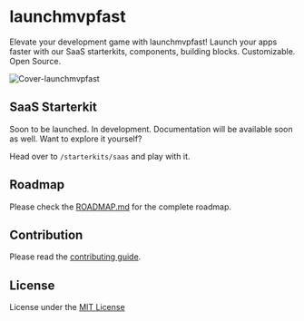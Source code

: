 # launchmvpfast
Elevate your development game with launchmvpfast! Launch your apps faster with our SaaS starterkits, components, building blocks. Customizable. Open Source.

![Cover-launchmvpfast](https://utfs.io/f/4ae0ddb1-4260-46f5-aa7c-70408cc192b9-aadavt.png)

## SaaS Starterkit

Soon to be launched. In development. Documentation will be available soon as well. Want to explore it yourself?

Head over to `/starterkits/saas` and play with it.
## Roadmap 

Please check the [ROADMAP.md](https://github.com/alifarooq9/launchmvpfast/blob/main/ROADMAP.md) for the complete roadmap.

## Contribution

Please read the [contributing guide](https://github.com/alifarooq9/launchmvpfast/blob/main/CONTRIBUTING.md).

## License

License under the [MIT License](https://github.com/alifarooq9/launchmvpfast/blob/main/LICENSE.md)
